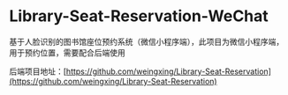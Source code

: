 # Library-Seat-Reservation-WeChat
基于人脸识别的图书馆座位预约系统（微信小程序端），此项目为微信小程序端，用于预约位置，需要配合后端使用

后端项目地址：[https://github.com/weingxing/Library-Seat-Reservation](https://github.com/weingxing/Library-Seat-Reservation)

